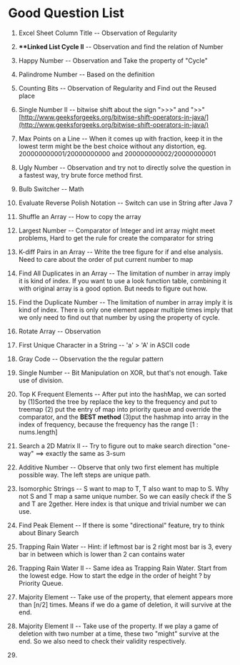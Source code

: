 # Good Question List

1. Excel Sheet Column Title  -- Observation of Regularity

2. **\*\*Linked List Cycle II** -- Observation and find the relation of Number

3. Happy Number -- Observation and Take the property of "Cycle"

4. Palindrome Number -- Based on the definition

5. Counting Bits -- Observation of Regularity and Find out the Reused place

6. Single Number II -- bitwise shift about the sign "&gt;&gt;&gt;" and "&gt;&gt;" [http://www.geeksforgeeks.org/bitwise-shift-operators-in-java/](http://www.geeksforgeeks.org/bitwise-shift-operators-in-java/)

7. Max Points on a Line -- When it comes up with fraction, keep it in the lowest term might be the best choice without any distortion, eg. 200000000001/20000000000   and   200000000002/20000000001

8. Ugly Number -- Observation and try not to directly solve the question in a fastest way, try brute force method first.

9. Bulb Switcher -- Math

10. Evaluate Reverse Polish Notation -- Switch can use in String after Java 7

11. Shuffle an Array -- How to copy the array

12. Largest Number -- Comparator of Integer and int array might meet problems,    Hard to get the rule for create the comparator for string

13. K-diff Pairs in an Array -- Write the tree figure for if and else analysis. Need to care about the order of put current number to map

14. Find All Duplicates in an Array -- The limitation of number in array imply it is kind of index. If you want to use a look function table, combining it with original array is a good option. But needs to figure out how.

15. Find the Duplicate Number -- The limitation of number in array imply it is kind of index. There is only one element appear multiple times imply that we only need to find out that number by using the property of cycle.

16. Rotate Array -- Observation

17. First Unique Character in a String --   'a' &gt; 'A'  in ASCII code

18. Gray Code -- Observation the the regular pattern

19. Single Number -- Bit Manipulation on XOR, but that's not enough. Take use of division.

20. Top K Frequent Elements -- After put into the hashMap, we can sorted by \(1\)Sorted the tree by replace the key to the frequency and put to treemap \(2\) put the entry of map into priority queue and override the comparator, and the **BEST method** \(3\)put the hashmap into array in the index of frequency, because the frequency has the range \[1 : nums.length\]

21. Search a 2D Matrix II -- Try to figure out to make search direction "one-way" ==&gt; exactly the same as 3-sum

22. Additive Number -- Observe that only two first element has multiple possible way. The left steps are unique path.

23. Isomorphic Strings -- S want to map to T, T also want to map to S. Why not S and T map a same unique number. So we can easily check if the S and T are 2gether. Here index is that unique and trivial number we can use.

24. Find Peak Element -- If there is some "directional" feature, try to think about Binary Search

25. Trapping Rain Water -- Hint: if leftmost bar is 2 right most bar is 3, every bar in between which is lower than 2 can contains water

26. Trapping Rain Water II -- Same idea as Trapping Rain Water. Start from the lowest edge. How to start the edge in the order of height ? by Priority Queue.

27. Majority Element -- Take use of the property, that element appears more than \[n/2\] times. Means if we do a game of deletion, it will survive at the end.

28. Majority Element II -- Take use of the property. If we play a game of deletion with two number at a time, these two "might" survive at the end. So we also need to check their validity respectively.

29. 


